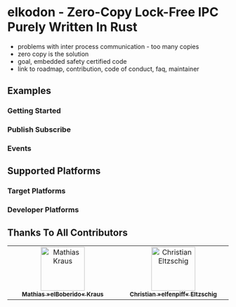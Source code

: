 # elkodon - Zero-Copy Lock-Free IPC Purely Written In Rust

- problems with inter process communication - too many copies
- zero copy is the solution
- goal, embedded safety certified code
- link to roadmap, contribution, code of conduct, faq, maintainer

## Examples

### Getting Started

### Publish Subscribe

### Events

## Supported Platforms

### Target Platforms

### Developer Platforms

## Thanks To All Contributors

<!-- prettier-ignore-start -->
<!-- markdownlint-disable -->

<table>
  <tbody>
    <tr>
      <td align="center" valign="top" width="14.28%">
          <a href="https://github.com/elboberido">
          <img src="https://avatars.githubusercontent.com/u/56729607" width="100px;" alt="Mathias Kraus"/><br />
          <sub><b>Mathias »elBoberido« Kraus</b></sub></a></td>
      <td align="center" valign="top" width="14.28%">
          <a href="https://github.com/elfenpiff">
          <img src="https://avatars.githubusercontent.com/u/56729169" width="100px;" alt="Christian Eltzschig"/><br />
          <sub><b>Christian »elfenpiff« Eltzschig</b></sub></a></td>
    </tr>
  </tbody>
</table>

<!-- markdownlint-restore -->
<!-- prettier-ignore-end -->

